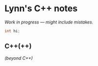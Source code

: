 # Lynn's C++ notes
_Work in progress — might include mistakes._

```cpp
int hi;
```

## C++(++)
 _(beyond C++)_

